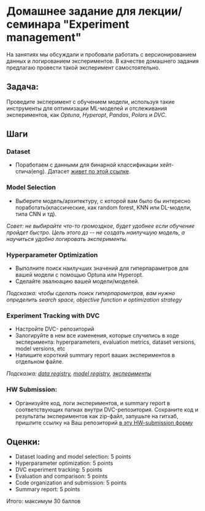 # Домашнее задание для лекции/семинара "Experiment management" 

На занятиях мы обсуждали и пробовали работать с версионированием данных и логированием экспериментов. 
В качестве домашнего задания предлагаю провести такой эксперимент самостоятельно.

## Задача:
Проведите эксперимент с обучением модели, используя такие инструменты для оптимизации ML-моделей и отслеживания экспериментов, как *Optuna*, *Hyperopt*, *Pandas*, *Polars* и *DVC*.

## Шаги

### Dataset
- Поработаем с данными для бинарной классификации хейт-спича(eng). Датасет [живет по этой ссылке](https://github.com/intelligence-csd-auth-gr/Ethos-Hate-Speech-Dataset/blob/master/ethos/ethos_data/Ethos_Dataset_Binary.csv). 

### Model Selection
- Выберите модель/архитектуру, с которой вам было бы интересно поработать(классические, как random forest, KNN или DL-модели, типа CNN и тд).

*Совет: не выбирайте что-то громоздкое, будет удобнее если обучение пройдет быстро. Цель этого дз -- не создать наилучшую модель, а научиться удобно логировать эксперименты.*

### Hyperparameter Optimization
- Выполните поиск  наилучших значений для гиперпараметров для вашей модели с помощью Optuna или Hyperopt.<br>
- Сделайте эвалюацию вашей модели/моделей. 

*Подсказка: чтобы сделать поиск гиперпараметров, вам нужно определить search space, objective function и optimization strategy*

### Experiment Tracking with DVC
- Настройте DVC- репозиторий 
- Залогируйте в нем все изменения, которые случились в ходе эксперимента: hyperparameters, evaluation metrics, dataset versions, model versions, etc
- Напишите короткий summary report ваших экспериментов в отдельном файле.

*Подсказка: [data registry](https://dvc.org/doc/use-cases/data-registry), [model registry](https://dvc.org/doc/use-cases/model-registry), [эксперименты](https://dvc.org/doc/use-cases/experiment-tracking)*


### HW Submission:
- Организуйте код, логи экспериментов, и summary report в соответствующих папках внутри DVC-репозитория.
Сохраните код и результаты экспериментов как zip-файл, запушьте на гитхаб, пришлите ссылку на Ваш репозиторий [в эту HW-submission форму](https://forms.gle/BXUpob3G4iReRGgD6)  

## Оценки:
- Dataset loading and model selection: 5 points
- Hyperparameter optimization: 5 points
- DVC experiment tracking: 5 points
- Evaluation and comparison: 5 points
- Code organization and submission: 5 points
- Summary report: 5 points

Итого: максимум 30 баллов
